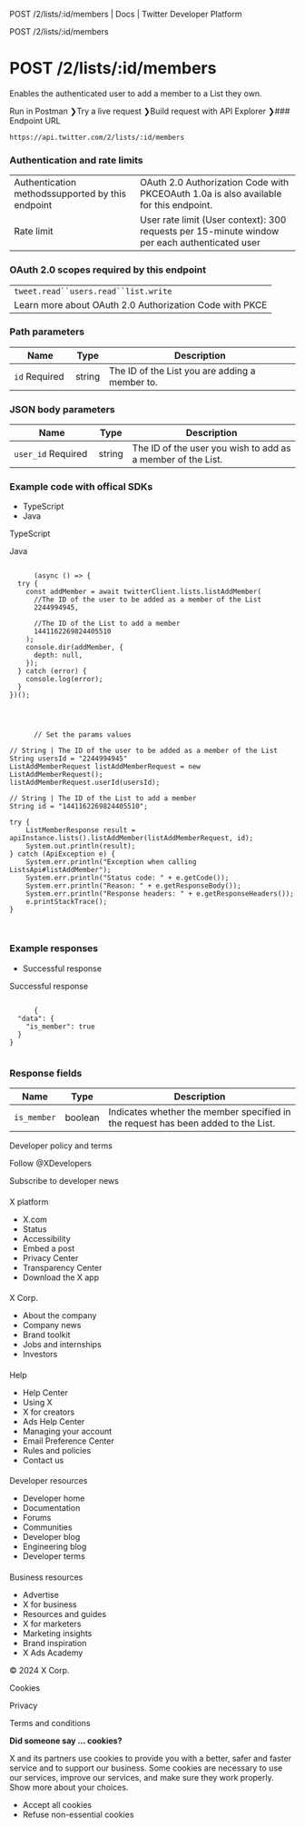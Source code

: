 



POST /2/lists/:id/members | Docs | Twitter Developer Platform 





































































































POST /2/lists/:id/members



 POST /2/lists/:id/members
=========================

Enables the authenticated user to add a member to a List they own.

Run in Postman ❯Try a live request ❯Build request with API Explorer ❯### Endpoint URL

`https://api.twitter.com/2/lists/:id/members`  
  
### Authentication and rate limits



|  |  |
| --- | --- |
| Authentication methodssupported by this endpoint | OAuth 2.0 Authorization Code with PKCEOAuth 1.0a is also available for this endpoint. |
| Rate limit | User rate limit (User context): 300 requests per 15-minute window per each authenticated user |

### OAuth 2.0 scopes required by this endpoint



|  |
| --- |
| `tweet.read``users.read``list.write` |
| Learn more about OAuth 2.0 Authorization Code with PKCE |

### Path parameters



| Name | Type | Description |
| --- | --- | --- |
| `id` Required  | string | The ID of the List you are adding a member to. |

  
  
### JSON body parameters



| Name | Type | Description |
| --- | --- | --- |
| `user_id` Required  | string | The ID of the user you wish to add as a member of the List. |

  
  
### Example code with offical SDKs








* TypeScript
* Java


















 TypeScript
 

 Java
 
















```

      (async () => {
  try {
    const addMember = await twitterClient.lists.listAddMember(
      //The ID of the user to be added as a member of the List
      2244994945,

      //The ID of the List to add a member
      1441162269824405510
    );
    console.dir(addMember, {
      depth: null,
    });
  } catch (error) {
    console.log(error);
  }
})();

    
```
















```

      // Set the params values

// String | The ID of the user to be added as a member of the List
String usersId = "2244994945"
ListAddMemberRequest listAddMemberRequest = new ListAddMemberRequest();
listAddMemberRequest.userId(usersId);

// String | The ID of the List to add a member
String id = "1441162269824405510";

try {
    ListMemberResponse result = apiInstance.lists().listAddMember(listAddMemberRequest, id);
    System.out.println(result);
} catch (ApiException e) {
    System.err.println("Exception when calling ListsApi#listAddMember");
    System.err.println("Status code: " + e.getCode());
    System.err.println("Reason: " + e.getResponseBody());
    System.err.println("Response headers: " + e.getResponseHeaders());
    e.printStackTrace();
}

    
```












### Example responses








* Successful response


















 Successful response
 
















```

      {
  "data": {
    "is_member": true
  }
}
    
```












### Response fields



| Name | Type | Description |
| --- | --- | --- |
| `is_member` | boolean | Indicates whether the member specified in the request has been added to the List. |



















Developer policy and terms


Follow @XDevelopers


Subscribe to developer news












#### 
 X platform


* X.com
* Status
* Accessibility
* Embed a post
* Privacy Center
* Transparency Center
* Download the X app




#### 
 X Corp.


* About the company
* Company news
* Brand toolkit
* Jobs and internships
* Investors




#### 
 Help


* Help Center
* Using X
* X for creators
* Ads Help Center
* Managing your account
* Email Preference Center
* Rules and policies
* Contact us




#### 
 Developer resources


* Developer home
* Documentation
* Forums
* Communities
* Developer blog
* Engineering blog
* Developer terms




#### 
 Business resources


* Advertise
* X for business
* Resources and guides
* X for marketers
* Marketing insights
* Brand inspiration
* X Ads Academy









 © 2024 X Corp.
 


Cookies


Privacy


Terms and conditions






















**Did someone say … cookies?**  
  


 X and its partners use cookies to provide you with a better, safer and
 faster service and to support our business. Some cookies are necessary to use
 our services, improve our services, and make sure they work properly.
 Show more about your choices.


 




* Accept all cookies
* Refuse non-essential cookies















